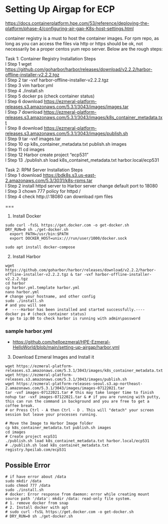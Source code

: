 # Setting Up Airgap for ECP

https://docs.containerplatform.hpe.com/53/reference/deploying-the-platform/phase-4/configuring-air-gap-K8s-host-settings.html

container registry is a must to host the container images. For rpm repo, as long as you can access the files via http or https should be ok, not necessarily be a proper centos yum repo server. Below are the rough steps:

Task 1: Container Registry Installation Steps\
l Step 1 wget https://github.com/goharbor/harbor/releases/download/v2.2.2/harbor-offline-installer-v2.2.2.tgz \
l Step 2 tar -vxf harbor-offline-installer-v2.2.2.tgz\
l Step 3 vim harbor.yml\
l Step 4 ./install.sh\
l Step 5 docker ps (check container status)\
l Step 6 download https://ezmeral-platform-releases.s3.amazonaws.com/5.3.1/3043/images/images.tar \
l Step 7 download https://ezmeral-platform-releases.s3.amazonaws.com/5.3.1/3043/images/k8s_container_metadata.txt \
l Step 8 download https://ezmeral-platform-releases.s3.amazonaws.com/5.3.1/3043/images/publish.sh \
l Step 9 tar -vxf images.tar\
l Step 10 cp k8s_container_metadata.txt publish.sh images\
l Step 11 cd images\
l Step 12 Harbor create project “ecp531”\
l Step 13 ./publish.sh load k8s_containet_metadata.txt harbor.local/ecp531

Task 2: RPM Server Installation Steps\
l Step 1 download https://bdk8s.s3.us-east-2.amazonaws.com/5.3/3031/k8s-rpms.tar \
l Step 2 install httpd server to Harbor server change default port to 18080\
l Step 3 chown 777 policy for httpd /\
l Step 4 check http://<harbor-server-ip>:18080 can download rpm files

===
1. Install Docker
```
sudo curl -fsSL https://get.docker.com -o get-docker.sh
DRY_RUN=0 sh ./get-docker.sh
  export PATH=/usr/bin:$PATH
  export DOCKER_HOST=unix:///run/user/1000/docker.sock
  
sudo apt install docker-compose
```
2. Install Harbor
```
wget https://github.com/goharbor/harbor/releases/download/v2.2.2/harbor-offline-installer-v2.2.2.tgz & tar -vxf harbor-offline-installer-v2.2.2.tgz
cd harbor
cp harbor.yml.template harbor.yml
nano harbor.yml
# change your hostname, and other config
sudo ./install.sh
# and you will see
#  ----Harbor has been installed and started successfully.----
docker ps # (check container status)
# go to ip:80 to check harbor is running with admin\password
```
### sample harbor.yml
- https://github.com/helloezmeral/HPE-Ezmeral-HelloWorld/blob/main/setting-up-airgap/harbor.yml
3. Download Ezmeral Images and Install it
```
wget https://ezmeral-platform-releases.s3.amazonaws.com/5.3.1/3043/images/k8s_container_metadata.txt
wget https://ezmeral-platform-releases.s3.amazonaws.com/5.3.1/3043/images/publish.sh
wget https://ezmeral-platform-releases-seoul.s3.ap-northeast-2.amazonaws.com/5.3.1/3043/images/images-07122021.tar
tar -vxf images-07122021.tar # this may take longer time to finish
nohup tar -vxf images-07122021.tar & # if you are running with putty, this can run the command in background and you are free to get a coffee break.
# or Press Ctrl - A then Ctrl - D . This will "detach" your screen session but leave your processes running.
  
# Move the Image to Harbor Image folder
cp k8s_container_metadata.txt publish.sh images 
cd images
# Create project ecp531
./publish.sh load k8s_containet_metadata.txt harbor.local/ecp531
# ./publish.sh load k8s_containet_metadata.txt registry.hpeilab.com/ecp531
```
 
## Possible Error
```
# if have error about /data
sudo mkdir /data
sudo chmod 777 /data
sudo ./install.sh
# docker: Error response from daemon: error while creating mount source path '/data': mkdir /data: read-only file system.
# 1. remove docker from snap
# 2. Install docker with apt
# sudo curl -fsSL https://get.docker.com -o get-docker.sh
# DRY_RUN=0 sh ./get-docker.sh
```

